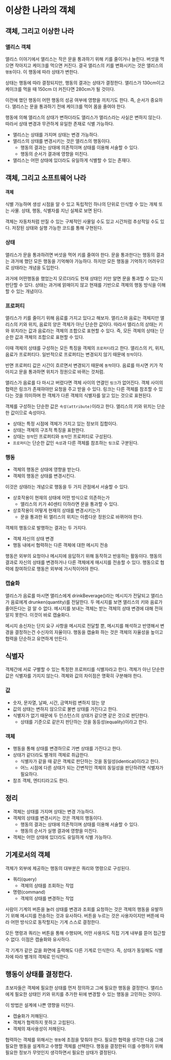 # 이상한 나라의 객체

## 객체, 그리고 이상한 나라

### 앨리스 객체

앨리스 이야기에서 앨리스는 작은 문을 통과하기 위해 키를 줄이거나 늘린다. 버섯을 먹으면 작아지고 케이크를 먹으면 커진다. 결국 앨리스의 키를 변화시키는 것은 앨리스의 `행동`이다. 이 행동에 따라 상태가 변한다.

상태는 행동에 따라 결정되지만, 행동의 결과는 상태가 결정한다. 앨리스가 130cm이고 케이크를 먹을 때 150cm 더 커진다면 280cm가 될 것이다.

이전에 했던 행동이 어떤 행동의 성공 여부에 영향을 끼치기도 한다. 즉, 순서가 중요하다. 앨리스는 문을 통과하기 전에 케이크를 먹어 몸을 줄여야 한다.

행동에 의해 앨리스의 상태가 변하더라도 앨리스가 앨리스라는 사실은 변하지 않는다. 따라서 상태 변경과 무관하게 유일한 존재로 식별 가능하다.

* 앨리스는 상태를 가지며 상태는 변경 가능하다.
* 앨리스의 상태를 변경시키는 것은 앨리스의 행동이다.
  * 행동의 결과는 상태에 의존적이며 상태를 이용해 서술할 수 있다.
  * 행동의 순서가 결과에 영향을 미친다.
* 앨리스는 어떤 상태에 있더라도 유일하게 식별할 수 있는 존재다.

## 객체, 그리고 소프트웨어 나라

#### 객체

식별 가능하며 생성 시점을 알 수 있고 독립적인 하나의 단위로 인식할 수 있는 개체 또는 사물. 상태, 행동, 식별자를 지닌 실체로 보면 된다.

객체는 자동차처럼 만질 수 있는 구체적인 사물일 수도 있고 시간처럼 추상적일 수도 있다. 저장된 상태와 실행 가능한 코드를 통해 구현된다.

### 상태

앨리스가 문을 통과하려면 버섯을 먹어 키를 줄여야 한다. 문을 통과한다는 행동의 결과는 과거에 했던 모든 행동을 기억해야 가능하다. 하지만 모든 행동을 기억하기 어려우므로 상태라는 개념을 도입한다.

과거에 어떤행동을 했었는지 모르더라도 현재 상태인 키만 알면 문을 통과할 수 있는지 판단할 수 있다. 상태는 과거에 얽매이지 않고 현재를 기반으로 객체의 행동 방식을 이해할 수 있는 개념이다.

### 프로퍼티

앨리스가 키를 줄이기 위해 음료를 가지고 있다고 해보자. 앨리스와 음료는 객체지만 앨리스의 키와 위치, 음료의 양은 객체가 아닌 단순한 값이다. 따라서 앨리스의 상태는 키와 위치라는 값과 음료라는 객체의 조합으로 표현할 수 있다. 즉, 모든 객체의 상태는 단순한 값과 객체의 조합으로 표현할 수 있다.

이때 객체의 상태를 구성하는 모든 특징을 객체의 `프로퍼티`라고 한다. 앨리스의 키, 위치, 음료가 프로퍼티다. 일반적으로 프로퍼티는 변경되지 않기 때문에 `정적`이다.

반면 프로퍼티 값은 시간이 흐르면서 변경되기 때문에 `동적`이다. 음료를 마시면 키가 작아지고 문을 통과하면 위치가 정원으로 바뀌는 것처럼.

앨리스가 음료를 다 마시고 버렸다면 객체 사이의 연결인 `링크`가 없어진다. 객체 사이의 협력은 링크가 존재햐야만 요청을 주고 받을 수 있다. 링크는 다른 객체를 참조할 수 있다는 것을 의미하며 한 객체가 다른 객체의 식별자를 알고 있는 것으로 표현된다.

객체를 구성하는 단순한 값은 `속성(attribute)`이라고 한다. 앨리스의 키와 위치는 단순한 값이므로 속성이다.

* 상태는 특정 시점에 객체가 가지고 있는 정보의 집합이다.
* 상태는 객체의 구조적 특징을 표현한다.
* 상태는 `정적`인 프로퍼티와 `동적`인 프로퍼티로 구성된다.
* `프로퍼티`는 단순한 값인 `속성`과 다른 객체를 참조하는 `링크`로 구분된다.

### 행동

* 객체의 행동은 상태에 영향을 받는다.
* 객체의 행동은 상태를 변경시킨다.

이것은 상태라는 개념으로 행동을 두 가지 관점에서 서술할 수 있다.

* 상호작용이 현재의 상태에 어떤 방식으로 의존하는가
  * 앨리스의 키가 40센티 이하라면 문을 통과할 수 있다.
* 상호작용이 어떻게 현재의 상태를 변경시키는가
  * 문을 통과한 뒤 앨리스의 위치는 아름다운 정원으로 바뀌어야 한다.

객체의 행동으로 발행하는 결과는 두 가지다.

* 객체 자신의 상태 변경
* 행동 내에서 협력하는 다른 객체에 대한 메시지 전송

행동은 외부의 요청이나 메시지에 응답하기 위해 동작하고 반응하는 활동이다. 행동의 결과로 자신의 상태를 변경하거나 다른 객체에게 매시지를 전송할 수 있다. 행동으로 협력에 참여하므로 행동은 외부에 가시적이어야 한다.

### 캡슐화

앨리스가 음료를 마시면 앨리스에게 drinkBeverage\(\)라는 메시지가 전달되고 앨리스가 음료에게 drunken\(quantity\)를 전달한다. 두 메시지를 보면 앨리스의 키와 음료가 줄어든다는 걸 알 수 없다. 메시지를 보내는 객체는 받는 객체의 상태 변경에 대해 전혀 알지 못한다. 이것이 바로 캡슐화다.

메시지 송신자는 단지 요구 사항을 메시지로 전달할 뿐, 메시지를 해석하고 반영해서 변경을 결정하는건 수신자의 자율이다. 행동을 캡슐화 하는 것은 객체의 자율성을 높이고 협력을 단순하고 유연하게 만든다.

## 식별자

객체간에 서로 구별할 수 있는 특정한 프로퍼티를 식별자라고 한다. 객체가 아닌 단순한 값은 식별자를 가지지 않는다. 객체와 값의 차이점은 명확히 구분해야 한다.

### 값

* 숫자, 문자열, 날짜, 시간, 금액처럼 변하지 않는 양
* 값의 상태는 변하지 않으므로 불변 상태를 가진다고 한다.
* 식별자가 없기 때문에 두 인스턴스의 상태가 같으면 같은 것으로 판단한다.
  * 상태를 기준으로 같은지 판단하는 것을 동등성\(equality\)이라고 한다.

### 객체

* 행동을 통해 상태를 변경하므로 가변 상태를 가진다고 한다.
* 상태가 같더라도 별개의 객체로 취급한다.
  * 식별자가 같을 때 같은 객체로 판단하는 것을 동일성\(identical\)이라고 한다.
  * 어느 시점에 다른 상태가 되는 간변적인 객체의 동일성을 판단하려면 식별자가 필요하다.
* 참조 객체, 엔티티라고도 한다.

## 정리

* 객체는 상태를 가지며 상태는 변경 가능하다.
* 객체의 상태를 변경시키는 것은 객체의 행동이다.
  * 행동의 결과는 상태에 의존적이며 상태를 이용해 서술할 수 있다.
  * 행동의 순서가 실행 결과에 영향을 미친다.
* 객체는 어떤 상태에 있더라도 유일하게 식별 가능하다.

## 기계로서의 객체

객체가 외부에 제공하는 행동의 대부분은 쿼리와 명령으로 구성된다.

* 쿼리\(query\)
  * 객체의 상태를 조회하는 작업
* 명령\(command\)
  * 객체의 상태를 변경하는 작업

사람이 기계의 버튼을 눌러 상태를 변경과 조회를 요청하는 것은 객체의 행동을 유발하기 위해 메시지를 전송하는 것과 유사하다. 버튼을 누르는 것은 사용자이지만 버튼에 따라 어떤 방식으로 동작할지는 기계 스스로 결정한다.

모든 명령과 쿼리는 버튼을 통해 수행되며, 어떤 사용자도 직접 기계 내부를 뜯어 접근할 수 없다. 이점은 캡슐화와 유사하다.

각 기계가 같은 값을 화면에 출력해도 다른 기계로 인식한다. 즉, 상태가 동일해도 식별자에 따라 별개의 객체로 인식한다.

## 행동이 상태를 결정한다.

초보자들은 객체에 필요한 상태를 먼저 정의하고 그에 필요한 행동을 결정한다. 앨리스에게 필요한 상태인 키와 위치를 추가한 뒤에 변경할 수 있는 행동을 고민하는 것이다.

이 방법은 설계에 나쁜 영향을 미친다.

* 캡슐화가 저해된다.
* 객체가 협력하지 못하고 고립된다.
* 객체의 재사용성이 저해된다.

협력하는 객체를 위해서는 `행동`에 초점을 맞춰야 한다. 필요한 협력을 생각한 다음 그에 필요한 행동을 설계하고 수행할 객체를 선택한다. 행동을 결정한뒤 이를 수행하기 위해 필요한 정보가 무엇인지 생각하면서 필요한 상태가 결정된다.

